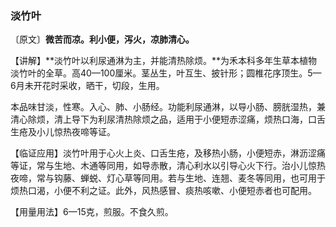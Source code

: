 ### 淡竹叶

〔原文〕**微苦而凉。利小便，泻火，凉肺清心。**

【讲解】**淡竹叶以利尿通淋为主，并能清热除烦。**为禾本科多年生草本植物淡竹叶的全草。高40—100厘米。茎丛生，叶互生、披针形；圆椎花序顶生。5—6月未开花时采收，晒干，切段，生用。

本品味甘淡，性寒。入心、肺、小肠经。功能利尿通淋，以导小肠、膀胱湿热，兼清心除烦，清上导下为利尿清热除烦之品，适用于小便短赤涩痛，烦热口海，口舌生疮及小儿惊热夜啼等证。

【临证应用】淡竹叶用于心火上炎、口舌生疮，及移热小肠，小便短赤，淋沥涩痛等证，常与生地、木通等同用，如导赤散，清心利水以引导心火下行。治小儿惊热夜啼，常与钩藤、蝉蜕、灯心草等同用。若与生地、连翘、麦冬等同用，也可用于烦热口渴，小便不利之证。此外，风热感冒、痰热咳嗽、小便短赤者也可配用。

【用量用法】6—15克，煎服。不食久煎。
